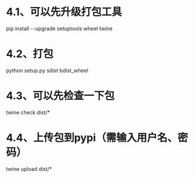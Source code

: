 # 4.1、可以先升级打包工具
pip install --upgrade setuptools wheel twine

# 4.2、打包
python setup.py sdist bdist_wheel

# 4.3、可以先检查一下包
twine check dist/*

# 4.4、上传包到pypi（需输入用户名、密码）
twine upload dist/*
